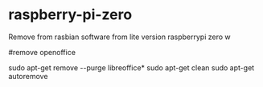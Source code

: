 # raspberry-pi-zero
Remove from rasbian software from lite version raspberrypi zero w

#remove openoffice

 sudo apt-get remove --purge libreoffice*
 sudo apt-get clean
 sudo apt-get autoremove

